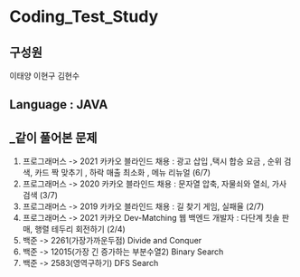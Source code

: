 # Coding_Test_Study

## 구성원

이태양
이현구
김현수

## **Language** :  **JAVA**



 ## _같이 풀어본 문제
                  
 1. 프로그래머스 -> 2021 카카오 블라인드 채용 :  광고 삽입 ,택시 합승 요금 , 순위 검색, 카드 짝 맞추기 , 하락 매출 최소화 , 메뉴 리뉴얼  (6/7)
 2. 프로그래머스 -> 2020 카카오 블라인드 채용 : 문자열 압축, 자물쇠와 열쇠, 가사 검색     (3/7)
 3. 프로그래머스 -> 2019 카카오 블라인드 채용 : 길 찾기 게임, 실패율   (2/7)
 4. 프로그래머스 -> 2021 카카오 Dev-Matching 웹 백엔드 개발자 : 다단계 칫솔 판매, 행렬 테두리 회전하기 (2/4)                     
 5. 백준 -> 2261(가장가까운두점) Divide and Conquer
 6. 백준 -> 12015(가장 긴 증가하는 부분수열2) Binary Search
 7. 백준 -> 2583(영역구하기) DFS Search
           
        
                  




